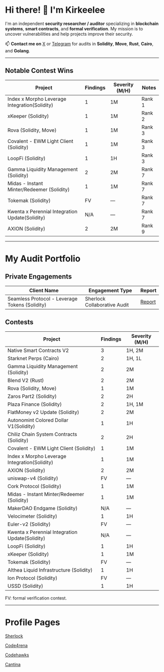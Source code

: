 # Hi there! 👋 I'm Kirkeelee

I'm an independent **security researcher / auditor** specializing in **blockchain systems**, **smart contracts**, and **formal verification**. My mission is to uncover vulnerabilities and help projects improve their security.

📫 **Contact me on** [X](https://x.com/kirkeelee) or [Telegram](http://t.me/Oxker2) for audits in **Solidity**, **Move**, **Rust**, **Cairo**, and **Golang**.

---

## Notable Contest Wins

| Project                                | Findings | Severity (M/H) | Notes       |
|----------------------------------------|----------|----------------|-------------|
| Index x Morpho Leverage Integration(Solidity)| 1 | 1M          | Rank 1      |
| xKeeper (Solidity)                     | 1        | 1M             | Rank 2      |
| Rova (Solidity, Move)                  | 1        | 1M             | Rank 3      |
| Covalent - EWM Light Client (Solidity) | 1        | 1M             | Rank 3      |
| LoopFi (Solidity)                      | 1        | 1H             | Rank 3      |
| Gamma Liquidity Management (Solidity)  | 2        | 2M             | Rank 7      |
| Midas - Instant Minter/Redeemer (Solidity)| 1     | 1M             | Rank 7      |
| Tokemak (Solidity)                     | FV       | —              | Rank 7      |
| Kwenta x Perennial Integration Update(Solidity)| N/A | —        | Rank 7      |
| AXION (Solidity)                       | 2        | 2M             | Rank 9      |

---

# My Audit Portfolio

## Private Engagements
| Client Name       | Engagement Type | Report |
|-------------------|-----------------|------|
| Seamless Protocol - Leverage Tokens (Solidity) | Sherlock Collaborative Audit  | [Report](https://github.com/sherlock-protocol/sherlock-reports/blob/main/audits/2025.05.19%20-%20Final%20-%20Seamless%20Protocol%20Collaborative%20Audit%20Report.pdf)  |

## Contests

| Project                                | Findings | Severity (M/H) |
|----------------------------------------|----------|----------------|
|Native Smart Contracts V2               | 3        | 1H, 2M         | 
|Starknet Perps (Cairo)                 |  2       | 1H, 1L         |
| Gamma Liquidity Management (Solidity) | 2        | 2M             |
| Blend V2 (Rust)                        | 2        | 2M             |
| Rova (Solidity, Move)                  | 1        | 1M             |
| Zaros Part2 (Solidity)                 | 2        | 2H             |
| Plaza Finance (Solidity)               | 2        | 1H, 1M         |
| FlatMoney v2 Update (Solidity)         | 2        | 2M             |
| Autonomint Colored Dollar V1(Solidity)| 1        | 1H             |
| Chiliz Chain System Contracts (Solidity)| 2       | 2H             |
| Covalent - EWM Light Client (Solidity)| 1        | 1M             |
| Index x Morpho Leverage Integration(Solidity)| 1 | 1M             |
| AXION (Solidity)                       | 2        | 2M             |
| uniswap-v4 (Solidity)                  | FV       | —              |
| Cork Protocol (Solidity)               | 1        | 1M             |
| Midas - Instant Minter/Redeemer (Solidity)| 1    | 1M             |
| MakerDAO Endgame (Solidity)            | N/A      | —              |
| Velocimeter (Solidity)                 | 1        | 1H             |
| Euler-v2 (Solidity)                    | FV       | —              |
| Kwenta x Perennial Integration Update(Solidity)| N/A | —          |
| LoopFi (Solidity)                      | 1        | 1H             |
| xKeeper (Solidity)                     | 1        | 1M             |
| Tokemak (Solidity)                     | FV       | —              |
| Althea Liquid Infrastructure (Solidity)| 1       | 1H             |
| Ion Protocol (Solidity)                | FV       | —              |
| USSD (Solidity)                        | 1        | 1H             |

FV: formal verification contest.

---

# Profile Pages
[Sherlock](https://audits.sherlock.xyz/watson/Kirkeelee)

[Code4rena](https://code4rena.com/@Kirkeelee)

[Codehawks](https://profiles.cyfrin.io/u/kirkeelee)

[Cantina](https://cantina.xyz/u/kirkeelee)
